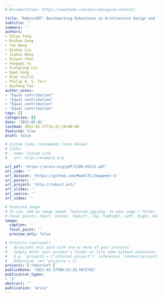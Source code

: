 ```yaml
---
# Documentation: https://wowchemy.com/docs/managing-content/

title: 'RobustART: Benchmarking Robustness on Architecture Design and Training Techniques'
subtitle: ''
summary: ''
authors:
- Shiyu Tang
- Ruihao Gong
- Yan Wang
- Aishan Liu
- Jiakai Wang
- Xinyun Chen
- Fengwei Yu
- Xianglong Liu
- Dawn Song
- Alan Yuille
- Philip H. S. Torr
- Dacheng Tao
author_notes:
- "Equal contribution"
- "Equal contribution"
- "Equal contribution"
- "Equal contribution"
tags: []
categories: []
date: '2021-01-01'
lastmod: 2022-03-27T16:22:18+08:00
featured: true
draft: false

# Custom links (uncomment lines below)
# links:
# - name: Custom Link
#   url: http://example.org

url_pdf: 'https://arxiv.org/pdf/2109.05211.pdf'
url_code: ''
url_dataset: 'https://github.com/ModelTC/Imagenet-S'
url_poster: ''
url_project: 'http://robust.art/'
url_slides: ''
url_source: ''
url_video: ''

# Featured image
# To use, add an image named `featured.jpg/png` to your page's folder.
# Focal points: Smart, Center, TopLeft, Top, TopRight, Left, Right, BottomLeft, Bottom, BottomRight.
image:
  caption: ''
  focal_point: ''
  preview_only: false

# Projects (optional).
#   Associate this post with one or more of your projects.
#   Simply enter your project's folder or file name without extension.
#   E.g. `projects = ["internal-project"]` references `content/project/deep-learning/index.md`.
#   Otherwise, set `projects = []`.
projects: ['robustart']
publishDate: '2022-03-27T08:22:18.567278Z'
publication_types:
- '2'
abstract: ''
publication: 'Arxiv'
---
```

